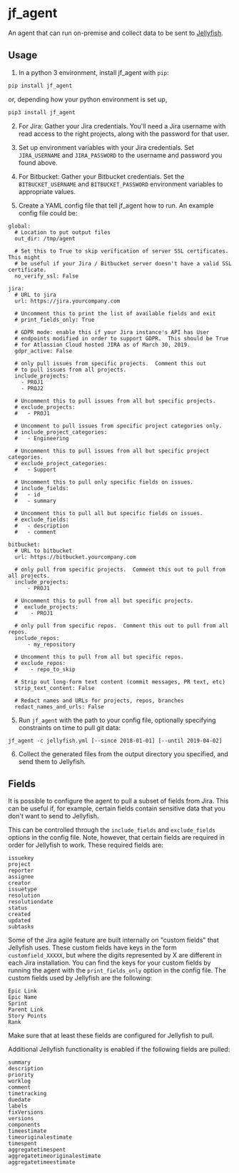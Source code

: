 # jf_agent

An agent that can run on-premise and collect data to be sent to [Jellyfish](https://jellyfish.co/).

## Usage

1. In a python 3 environment, install jf_agent with `pip`:
```bash
pip install jf_agent
```

or, depending how your python environment is set up,

```bash
pip3 install jf_agent
```

2. For Jira: Gather your Jira credentials. You'll need a Jira username with read access to the right projects, along with the password for that user.

3. Set up environment variables with your Jira credentials. Set `JIRA_USERNAME` and `JIRA_PASSWORD` to the username and password you found above.

4. For Bitbucket: Gather your Bitbucket credentials. Set the `BITBUCKET_USERNAME` and `BITBUCKET_PASSWORD` environment variables to appropriate values.

5. Create a YAML config file that tell jf_agent how to run. An example config file could be:

```
global:
  # Location to put output files
  out_dir: /tmp/agent

  # Set this to True to skip verification of server SSL certificates.  This might
  # be useful if your Jira / Bitbucket server doesn't have a valid SSL certificate.
  no_verify_ssl: False

jira:
  # URL to jira
  url: https://jira.yourcompany.com

  # Uncomment this to print the list of available fields and exit
  # print_fields_only: True

  # GDPR mode: enable this if your Jira instance's API has User
  # endpoints modified in order to support GDPR.  This should be True
  # for Atlassian Cloud hosted JIRA as of March 30, 2019.
  gdpr_active: False
  
  # only pull issues from specific projects.  Comment this out
  # to pull issues from all projects.
  include_projects:
    - PROJ1
    - PROJ2

  # Uncomment this to pull issues from all but specific projects.
  # exclude_projects:
  #   - PROJ1

  # Uncomment to pull issues from specific project categories only.
  # include_project_categories:
  #   - Engineering

  # Uncomment this to pull issues from all but specific project categories.
  # exclude_project_categories:
  #   - Support

  # Uncomment this to pull only specific fields on issues.
  # include_fields:
  #   - id
  #   - summary

  # Uncomment this to pull all but specific fields on issues.
  # exclude_fields:
  #   - description
  #   - comment

bitbucket:
  # URL to bitbucket
  url: https://bitbucket.yourcompany.com
  
  # only pull from specific projects.  Comment this out to pull from all projects.
  include_projects:
      - PROJ1
      
  # Uncomment this to pull from all but specific projects.
  #  exclude_projects:
  #    - PROJ1
      
  # only pull from specific repos.  Comment this out to pull from all repos.
  include_repos:
      - my_repository
      
  # Uncomment this to pull from all but specific repos.
  # exclude_repos:
  #    - repo_to_skip
      
  # Strip out long-form text content (commit messages, PR text, etc)
  strip_text_content: False
  
  # Redact names and URLs for projects, repos, branches
  redact_names_and_urls: False
```

5. Run `jf_agent` with the path to your config file, optionally specifying constraints on time to pull git data:
```
jf_agent -c jellyfish.yml [--since 2018-01-01] [--until 2019-04-02]
```

6. Collect the generated files from the output directory you specified, and send them to Jellyfish.


## Fields

It is possible to configure the agent to pull a subset of fields from
Jira.  This can be useful if, for example, certain fields contain
sensitive data that you don't want to send to Jellyfish.

This can be controlled through the `include_fields` and `exclude_fields`
options in the config file.  Note, however, that certain fields are required in order
for Jellyfish to work.  These required fields are:

```
issuekey
project
reporter
assignee
creator
issuetype
resolution
resolutiondate
status
created
updated
subtasks
```

Some of the Jira agile feature are built internally on "custom fields" that Jellyfish uses. These
custom fields have keys in the form `customfield_XXXXX`, but where the digits represented by X
are different in each Jira installation. You can find the keys for your custom
fields by running the agent with the `print_fields_only` option in the config file.  The custom
fields used by Jellyfish are the following:

```
Epic Link
Epic Name
Sprint
Parent Link
Story Points
Rank
```

Make sure that at least these fields are configured for Jellyfish to pull.

Additional Jellyfish functionality is enabled if the following fields are pulled:
```
summary
description
priority
worklog
comment
timetracking
duedate
labels
fixVersions
versions
components
timeestimate
timeoriginalestimate
timespent
aggregatetimespent
aggregatetimeoriginalestimate
aggregatetimeestimate
```
